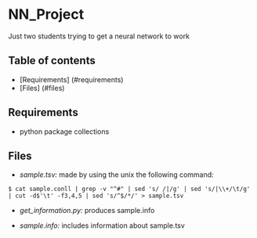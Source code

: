 # NN_Project
Just two students trying to get a neural network to work<br>

## Table of contents
* [Requirements] (#requirements)
* [Files] (#files)

## Requirements
* python package collections

## Files
* *sample.tsv:* made by using the unix the following command:
```
$ cat sample.conll | grep -v "^#" | sed 's/ /|/g' | sed 's/|\\+/\t/g' | cut -d$'\t' -f3,4,5 | sed 's/^$/*/' > sample.tsv
```

* *get_information.py:* produces sample.info

* *sample.info:* includes information about sample.tsv